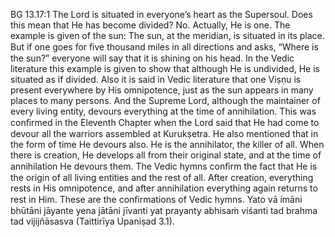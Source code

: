 BG 13.17:1	The Lord is situated in everyone’s heart as the Supersoul. Does this mean that He has become divided? No. Actually, He is one. The example is given of the sun: The sun, at the meridian, is situated in its place. But if one goes for ﬁve thousand miles in all directions and asks, “Where is the sun?” everyone will say that it is shining on his head. In the Vedic literature this example is given to show that although He is undivided, He is situated as if divided. Also it is said in Vedic literature that one Viṣṇu is present everywhere by His omnipotence, just as the sun appears in many places to many persons. And the Supreme Lord, although the maintainer of every living entity, devours everything at the time of annihilation. This was conﬁrmed in the Eleventh Chapter when the Lord said that He had come to devour all the warriors assembled at Kurukṣetra. He also mentioned that in the form of time He devours also. He is the annihilator, the killer of all. When there is creation, He develops all from their original state, and at the time of annihilation He devours them. The Vedic hymns conﬁrm the fact that He is the origin of all living entities and the rest of all. After creation, everything rests in His omnipotence, and after annihilation everything again returns to rest in Him. These are the conﬁrmations of Vedic hymns. Yato vā imāni bhūtāni jāyante yena jātāni jīvanti yat prayanty abhisaṁ viśanti tad brahma tad vijijñāsasva (Taittirīya Upaniṣad 3.1).
